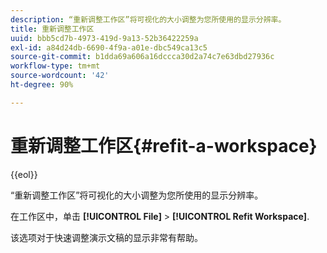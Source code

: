 ```yaml
---
description: “重新调整工作区”将可视化的大小调整为您所使用的显示分辨率。
title: 重新调整工作区
uuid: bbb5cd7b-4973-419d-9a13-52b36422259a
exl-id: a84d24db-6690-4f9a-a01e-dbc549ca13c5
source-git-commit: b1dda69a606a16dccca30d2a74c7e63dbd27936c
workflow-type: tm+mt
source-wordcount: '42'
ht-degree: 90%

---
```


# 重新调整工作区{#refit-a-workspace}

{{eol}}

“重新调整工作区”将可视化的大小调整为您所使用的显示分辨率。

在工作区中，单击 **[!UICONTROL File]** > **[!UICONTROL Refit Workspace]**.

该选项对于快速调整演示文稿的显示非常有帮助。

